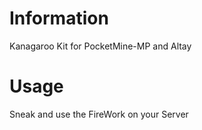 # Information
Kanagaroo Kit for PocketMine-MP and Altay

# Usage
Sneak and use the FireWork on your Server 
